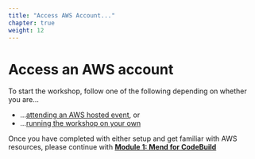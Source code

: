 ```yaml
---
title: "Access AWS Account..."
chapter: true
weight: 12
---
```


# Access an AWS account
To start the workshop, follow one of the following depending on whether you are...

* ...[attending an AWS hosted event](../1_prerequisites/20_aws_event.html), or
* ...[running the workshop on your own](../1_prerequisites/30_self_paced.html)

Once you have completed with either setup and get familiar with AWS resources, please continue with [**Module 1: Mend for CodeBuild**](../2_mend_codebuild.html)
